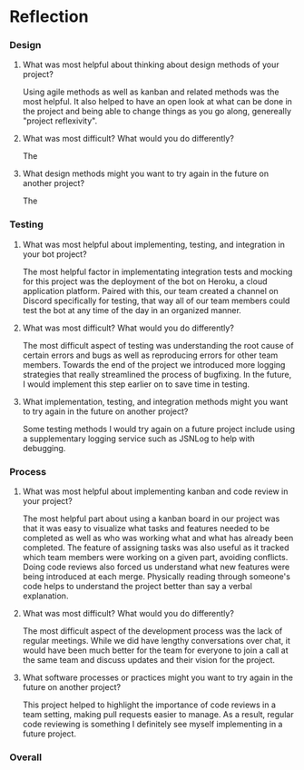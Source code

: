 # Reflection

### Design

1. What was most helpful about thinking about design methods of your project?

    Using agile methods as well as kanban and related methods was the most helpful. It also helped to have an open look at what can be done in the project and being able to change things as you go along, genereally "project reflexivity".

2. What was most difficult? What would you do differently?

    The

3. What design methods might you want to try again in the future on another project?

    The

### Testing

1. What was most helpful about implementing, testing, and integration in your bot project?

    The most helpful factor in implementating integration tests and mocking for this project was the deployment of the bot on Heroku, a cloud application platform. Paired with this, our team created a channel on Discord specifically for testing, that way all of our team members could test the bot at any time of the day in an organized manner.

2. What was most difficult? What would you do differently?

    The most difficult aspect of testing was understanding the root cause of certain errors and bugs as well as reproducing errors for other team members. Towards the end of the project we introduced more logging strategies that really streamlined the process of bugfixing. In the future, I would implement this step earlier on to save time in testing.

3. What implementation, testing, and integration methods might you want to try again in the future on another project?

    Some testing methods I would try again on a future project include using a supplementary logging service such as JSNLog to help with debugging.

### Process

1. What was most helpful about implementing kanban and code review in your project?

    The most helpful part about using a kanban board in our project was that it was easy to visualize what tasks and features needed to be completed as well as who was working what and what has already been completed. The feature of assigning tasks was also useful as it tracked which team members were working on a given part, avoiding conflicts. Doing code reviews also forced us understand what new features were being introduced at each merge. Physically reading through someone's code helps to understand the project better than say a verbal explanation.

2. What was most difficult? What would you do differently?

    The most difficult aspect of the development process was the lack of regular meetings. While we did have lengthy conversations over chat, it would have been much better for the team for everyone to join a call at the same team and discuss updates and their vision for the project.

3. What software processes or practices might you want to try again in the future on another project?

    This project helped to highlight the importance of code reviews in a team setting, making pull requests easier to manage. As a result, regular code reviewing is something I definitely see myself implementing in a future project.

### Overall


